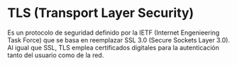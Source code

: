 # TLS (Transport Layer Security)

Es un protocolo de seguridad definido por la IETF (Internet Engenieering Task Force) que se basa en reemplazar SSL 3.0 (Secure Sockets Layer 3.0). Al igual que SSL, TLS emplea certificados digitales para la autenticación tanto del usuario como de la red.
